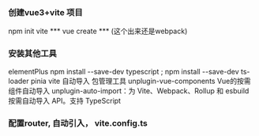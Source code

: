 ### 创建vue3+vite 项目
npm init vite ***
vue create *** (这个出来还是webpack)
### 安装其他工具
elementPlus
npm install --save-dev typescript ; npm install --save-dev ts-loader
pinia
vite 自动导入 包管理工具
unplugin-vue-components   Vue的按需组件自动导入
unplugin-auto-import：为 Vite、Webpack、Rollup 和 esbuild 按需自动导入 API。支持 TypeScript

### 配置router, 自动引入， vite.config.ts